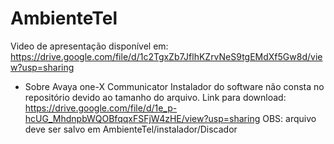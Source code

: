 # AmbienteTel


Video de apresentação disponível em: https://drive.google.com/file/d/1c2TgxZb7JflhKZrvNeS9tgEMdXf5Gw8d/view?usp=sharing

- Sobre Avaya one-X Communicator
Instalador do software não consta no repositório devido ao tamanho do arquivo.
Link para download: https://drive.google.com/file/d/1e_p-hcUG_MhdnpbWQOBfqqxFSFjW4zHE/view?usp=sharing
OBS: arquivo deve ser salvo em AmbienteTel/instalador/Discador
 
